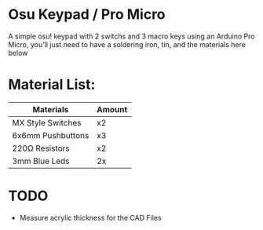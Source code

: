 # Osu Keypad / Pro Micro
A simple osu! keypad with 2 switchs and 3 macro keys using an Arduino Pro Micro, you'll just need to have a soldering iron, tin, and the materials here below

# Material List:
Materials  | Amount
------------- | -------------
MX Style Switches  | x2
6x6mm Pushbuttons | x3
220Ω Resistors  | x2
3mm Blue Leds  | 2x

# TODO
* Measure acrylic thickness for the CAD Files

